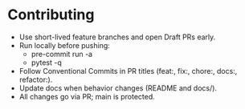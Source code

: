 # Contributing

- Use short-lived feature branches and open Draft PRs early.
- Run locally before pushing:
  - pre-commit run -a
  - pytest -q
- Follow Conventional Commits in PR titles (feat:, fix:, chore:, docs:, refactor:).
- Update docs when behavior changes (README and docs/).
- All changes go via PR; main is protected.
